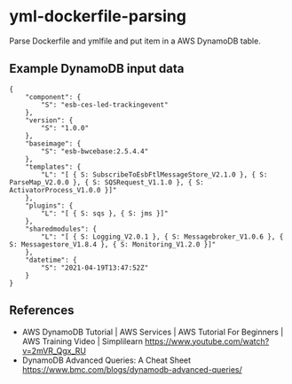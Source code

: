 # yml-dockerfile-parsing

Parse Dockerfile and ymlfile and put item in a AWS DynamoDB table.

## Example DynamoDB input data

```
{
    "component": {
        "S": "esb-ces-led-trackingevent"
    },
    "version": {
        "S": "1.0.0"
    },
    "baseimage": {
        "S": "esb-bwcebase:2.5.4.4"
    },
    "templates": {
        "L": "[ { S: SubscribeToEsbFtlMessageStore_V2.1.0 }, { S: ParseMap_V2.0.0 }, { S: SQSRequest_V1.1.0 }, { S: ActivatorProcess_V1.0.0 }]"
    },
    "plugins": {
        "L": "[ { S: sqs }, { S: jms }]"
    },
    "sharedmodules": {
        "L": "[ { S: Logging_V2.0.1 }, { S: Messagebroker_V1.0.6 }, { S: Messagestore_V1.8.4 }, { S: Monitoring_V1.2.0 }]"
    },
    "datetime": {
        "S": "2021-04-19T13:47:52Z"
    }
}
```

## References

- AWS DynamoDB Tutorial | AWS Services | AWS Tutorial For Beginners | AWS Training Video | Simplilearn https://www.youtube.com/watch?v=2mVR_Qgx_RU
- DynamoDB Advanced Queries: A Cheat Sheet https://www.bmc.com/blogs/dynamodb-advanced-queries/